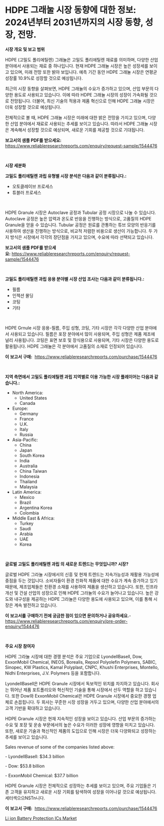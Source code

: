 <p><h1>HDPE 그래눌 시장 동향에 대한 정보: 2024년부터 2031년까지의 시장 동향, 성장, 전망.</h1></p><p><strong>시장 개요 및 보고 범위</strong></p>
<p><p>HDPE (고밀도 폴리에틸렌) 그래뉼은 고밀도 폴리에틸렌 재료를 의미하며, 다양한 산업 분야에서 사용되는 재료 중 하나입니다. 현재 HDPE 그래뉼 시장은 높은 성장세를 보이고 있으며, 미래 전망 또한 밝아 보입니다. 예측 기간 동안 HDPE 그래뉼 시장은 연평균 성장률 10.9%로 성장할 것으로 예상됩니다.</p><p>최근의 시장 동향을 살펴보면, HDPE 그래뉼의 수요가 증가하고 있으며, 산업 부문의 다양한 용도로 사용되고 있습니다. 이에 따라 HDPE 그래뉼 시장의 성장이 가속화될 것으로 전망됩니다. 더불어, 최신 기술의 적용과 제품 혁신으로 인해 HDPE 그래뉼 시장은 더욱 성장할 것으로 예상됩니다.</p><p>전체적으로 볼 때, HDPE 그래뉼 시장은 미래에 대한 밝은 전망을 가지고 있으며, 다양한 산업 분야에서 재료로 사용되는 추세를 보이고 있습니다. 따라서 HDPE 그래뉼 시장은 계속해서 성장할 것으로 예상되며, 새로운 기회를 제공할 것으로 기대됩니다.</p></p>
<p><strong>보고서의 샘플 PDF를 받으세요:</strong> <a href="https://www.reliableresearchreports.com/enquiry/request-sample/1544476">https://www.reliableresearchreports.com/enquiry/request-sample/1544476</a></p>
<p>&nbsp;</p>
<p><strong>시장 세분화</strong></p>
<p><strong>고밀도 폴리에틸렌 과립 유형별 시장 분석은 다음과 같이 분류됩니다.:</strong></p>
<p><ul><li>오토클레이브 프로세스</li><li>튜블러 프로세스</li></ul></p>
<p>&nbsp;</p>
<p><p>HDPE Granule 시장은 Autoclave 공정과 Tubular 공정 시장으로 나눌 수 있습니다. Autoclave 공정은 높은 압력과 온도로 반응을 진행하는 방식으로, 고품질의 HDPE Granule을 얻을 수 있습니다. Tubular 공정은 원료를 관통하는 튜브 모양의 반응기를 사용하여 생산을 진행하는 방식으로, 비교적 저렴한 비용으로 생산이 가능합니다. 두 가지 방식은 시장에서 각각의 장단점을 가지고 있으며, 수요에 따라 선택되고 있습니다.</p></p>
<p><strong>보고서의 샘플 PDF를 받으세요:</strong>&nbsp;<a href="https://www.reliableresearchreports.com/enquiry/request-sample/1544476">https://www.reliableresearchreports.com/enquiry/request-sample/1544476</a></p>
<p>&nbsp;</p>
<p><strong> 고밀도 폴리에틸렌 과립 응용 분야별 시장 산업 조사는 다음과 같이 분류됩니다.:</strong></p>
<p><ul><li>필름</li><li>인젝션 몰딩</li><li>코팅</li><li>기타</li></ul></p>
<p>&nbsp;</p>
<p><p>HDPE Grnule 시장 응용-필름, 주입 성형, 코팅, 기타 시장은 각각 다양한 산업 분야에서 사용되고 있습니다. 필름은 포장 분야에서 많이 사용되며, 주입 성형은 제품 제조에 널리 사용됩니다. 코팅은 표면 보호 및 장식용으로 사용되며, 기타 시장은 다양한 용도로 활용됩니다. HDPE 그래뉼은 각 분야에서 고품질의 소재로 인정되어 있습니다.</p></p>
<p><strong>이 보고서 구매:</strong>&nbsp; <a href="https://www.reliableresearchreports.com/purchase/1544476">https://www.reliableresearchreports.com/purchase/1544476</a></p>
<p>&nbsp;</p>
<p><strong>지역 측면에서 고밀도 폴리에틸렌 과립 지역별로 이용 가능한 시장 플레이어는 다음과 같습니다.:</strong></p>
<p><ul>
    <li>
        North America:
        <ul>
            <li>United States</li>
            <li>Canada</li>
        </ul>
    </li>
    <li>
        Europe:
        <ul>
            <li>Germany</li>
            <li>France</li>
            <li>U.K.</li>
            <li>Italy</li>
            <li>Russia</li>
        </ul>
    </li>
    <li>
        Asia-Pacific:
        <ul>
            <li>China</li>
            <li>Japan</li>
            <li>South Korea</li>
            <li>India</li>
            <li>Australia</li>
            <li>China Taiwan</li>
            <li>Indonesia</li>
            <li>Thailand</li>
            <li>Malaysia</li>
        </ul>
    </li>
    <li>
        Latin America:
        <ul>
            <li>Mexico</li>
            <li>Brazil</li>
            <li>Argentina Korea</li>
            <li>Colombia</li>
        </ul>
    </li>
    <li>
        Middle East & Africa:
        <ul>
            <li>Turkey</li>
            <li>Saudi</li>
            <li>Arabia</li>
            <li>UAE</li>
            <li>Korea</li>
        </ul>
    </li>
    </ul></p>
<p>&nbsp;</p>
<p><strong>글로벌 고밀도 폴리에틸렌 과립 의 새로운 트렌드는 무엇입니까? 시장?</strong></p>
<p><p>글로벌 HDPE 그라뉼 시장에서의 신흥 및 현재 트렌드는 지속가능성과 재활용 가능성에 중점을 두는 것입니다. 소비자들이 환경 친화적 제품에 대한 수요가 계속 증가하고 있기 때문에, 제조업체들은 친환경 소재를 사용하여 제품을 생산하고 있습니다. 또한, 인프라 개선 및 건설 산업의 성장으로 인해 HDPE 그라뉼의 수요가 늘어나고 있습니다. 높은 강도와 내구성을 제공하는 HDPE 그라뉼은 다양한 용도에 사용되고 있으며, 이를 통해 시장은 계속 발전하고 있습니다.</p></p>
<p><strong>이 보고서를 구매하기 전에 궁금한 점이 있으면 문의하거나 공유하세요.</strong>- <a href="https://www.reliableresearchreports.com/enquiry/pre-order-enquiry/1544476">https://www.reliableresearchreports.com/enquiry/pre-order-enquiry/1544476</a></p>
<p>&nbsp;</p>
<p><strong>주요 시장 참여자</strong></p>
<p><p>HDPE 그라뉼 시장에 대한 경쟁 분석은 주요 기업으로 LyondellBasell, Dow, ExxonMobil Chemical, INEOS, Borealis, Repsol Polyolefin Polymers, SABIC, Sinopec, KW Plastics, Kamal Polyplast, CNPC, Khushi Enterprises, Montello, Nidhi Enterprises, J.V. Polymers 등을 포함합니다. </p><p>LyondellBasell은 HDPE Granule 시장에서 독보적인 위치를 차지하고 있습니다. 회사는 뛰어난 제품 포트폴리오와 혁신적인 기술을 통해 시장에서 선두 역할을 하고 있습니다. 또한 Dow와 ExxonMobil Chemical은 HDPE Granule 시장에서 중요한 경쟁 업체로 손꼽힙니다. 두 회사는 꾸준한 시장 성장을 거두고 있으며, 다양한 산업 분야에서의 고객 기반을 확대하고 있습니다.</p><p>HDPE Granule 시장은 현재 지속적인 성장을 보이고 있습니다. 산업 부문의 증가하는 수요 및 포장 및 운송 부문에서의 높은 수요가 이러한 성장에 영향을 미치고 있습니다. 또한, 새로운 기술과 혁신적인 제품의 도입으로 인해 시장은 더욱 다양화되고 성장하는 추세를 보이고 있습니다.</p><p>Sales revenue of some of the companies listed above:</p><p>- LyondellBasell: $34.3 billion</p><p>- Dow: $53.8 billion</p><p>- ExxonMobil Chemical: $37.7 billion</p><p>HDPE Granule 시장은 전체적으로 성장하는 추세를 보이고 있으며, 주요 기업들은 기존 고객을 유지하고 새로운 시장 기회를 탐색하여 성장을 이어나갈 것으로 예상됩니다.세터섹으으NSTn니다. </p></p>
<p><strong>이 보고서 구매:</strong>&nbsp;&nbsp;<a href="https://www.reliableresearchreports.com/purchase/1544476">https://www.reliableresearchreports.com/purchase/1544476</a></p>
<p><p><a href="https://github.com/ChiragRP21/Market-Research-Report-List-4/blob/main/li-ion-battery-protection-ics-market.md">Li ion Battery Protection ICs Market</a></p></p>
